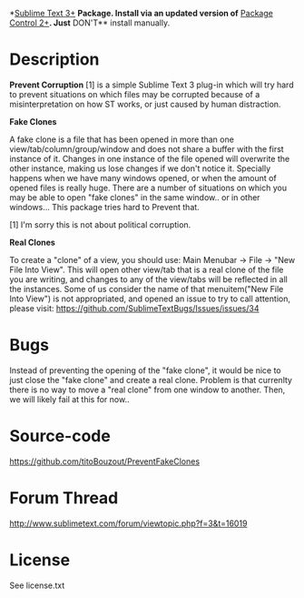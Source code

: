 \*[Sublime Text 3+][] **Package. Install via an updated version of**
[Package Control 2+][]**. Just** DON'T\*\* install manually.

# Description

**Prevent Corruption** [1] is a simple Sublime Text 3 plug-in which will
try hard to prevent situations on which files may be corrupted because
of a misinterpretation on how ST works, or just caused by human
distraction.

**Fake Clones**

A fake clone is a file that has been opened in more than one
view/tab/column/group/window and does not share a buffer with the first
instance of it. Changes in one instance of the file opened will
overwrite the other instance, making us lose changes if we don't notice
it.​ Specially happens when we have many windows opened, or when the
amount of opened files is really huge.​ There are a number of situations
on which you may be able to open "fake clones" in the same window.. or
in other windows... This package tries hard to Prevent that.

[1] ​I'm sorry this is not about political corruption.

**Real Clones**

To create a "clone" of a view, you should use: Main Menubar -\> File -\>
"New File Into View". This will open other view/tab that is a real clone
of the file you are writing, and changes to any of the view/tabs will be
reflected in all the instances. Some of us consider the name of that
menuitem("New File Into View") is not appropriated, and opened an issue
to try to call attention, please visit:
https://github.com/SublimeTextBugs/Issues/issues/34

# Bugs

Instead of preventing the opening of the "fake clone", it would be nice
to just close the "fake clone" and create a real clone. Problem is that
currenlty there is no way to move a "real clone" from one window to
another. Then, we will likely fail at this for now..

# Source-code

https://github.com/titoBouzout/PreventFakeClones

# Forum Thread​​

http://www.sublimetext.com/forum/viewtopic.php?f=3&t=16019

# License

See license.txt

  [Sublime Text 3+]: http://www.sublimetext.com/
  [Package Control 2+]: https://sublime.wbond.net/installation
